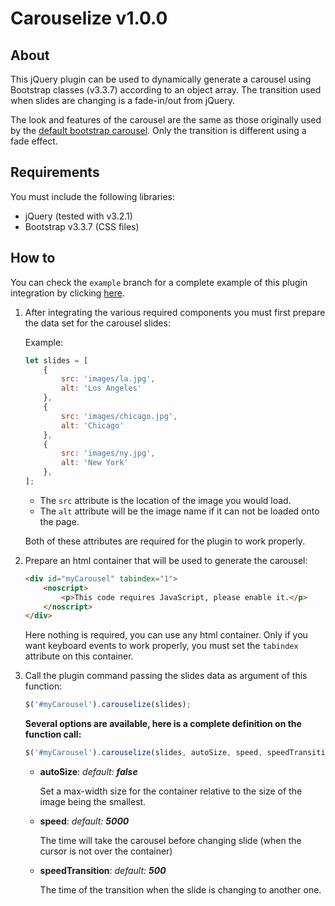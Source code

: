 # Carouselize v1.0.0

## About

This jQuery plugin can be used to dynamically generate a carousel using Bootstrap classes (v3.3.7) according to an object array.
The transition used when slides are changing is a fade-in/out from jQuery.

The look and features of the carousel are the same as those originally used by the [default bootstrap carousel](https://www.w3schools.com/bootstrap/bootstrap_carousel.asp). Only the transition is different using a fade effect.

## Requirements

You must include the following libraries:

- jQuery (tested with v3.2.1)
- Bootstrap v3.3.7 (CSS files)

## How to

You can check the `example` branch for a complete example of this plugin integration by clicking [here](https://github.com/benjahdev/Carouselize/tree/example).

1) After integrating the various required components you must first prepare the data set for the carousel slides:
    
    Example:
    ```javascript
    let slides = [
        {
            src: 'images/la.jpg',
            alt: 'Los Angeles'
        },
        {
            src: 'images/chicago.jpg',
            alt: 'Chicago'
        },
        {
            src: 'images/ny.jpg',
            alt: 'New York'
        },
    ];
    ```
    
    - The `src` attribute is the location of the image you would load.
    - The `alt` attribute will be the image name if it can not be loaded onto the page.
    
    Both of these attributes are required for the plugin to work properly.
    
2) Prepare an html container that will be used to generate the carousel:

    ```html
    <div id="myCarousel" tabindex="1">
        <noscript>
            <p>This code requires JavaScript, please enable it.</p>
        </noscript>
    </div>
    ```
    
    Here nothing is required, you can use any html container. Only if you want keyboard events to work properly, you must set the `tabindex` attribute on this container.
    
3) Call the plugin command passing the slides data as argument of this function:

    ```javascript
    $('#myCarousel').carouselize(slides);
    ```
    
    **Several options are available, here is a complete definition on the function call:**
    
    ```javascript
    $('#myCarousel').carouselize(slides, autoSize, speed, speedTransition);
    ```
    
    - **autoSize**: _default: **false**_
        
        Set a max-width size for the container relative to the size of the image being the smallest.
        
    - **speed**: _default: **5000**_
    
        The time will take the carousel before changing slide (when the cursor is not over the container)
        
    - **speedTransition**: _default: **500**_
    
        The time of the transition when the slide is changing to another one.
        

